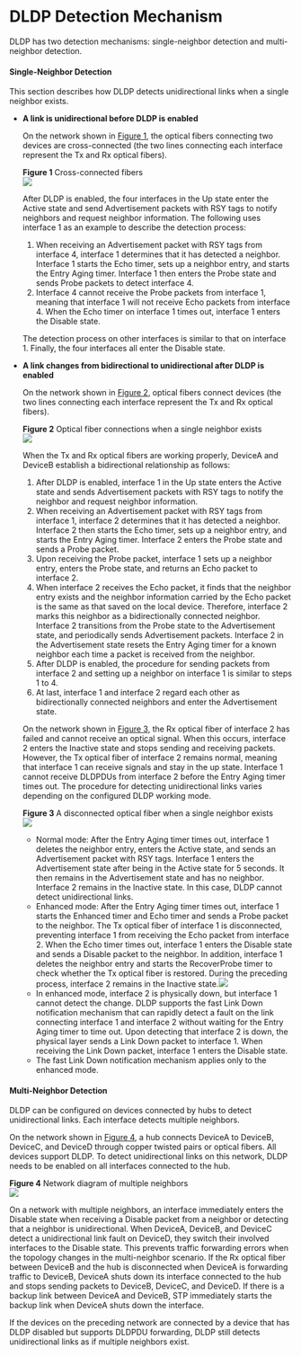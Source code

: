 DLDP Detection Mechanism
========================

DLDP has two detection mechanisms: single-neighbor detection and multi-neighbor detection.

#### Single-Neighbor Detection

This section describes how DLDP detects unidirectional links when a single neighbor exists.

* **A link is unidirectional before DLDP is enabled**
  
  On the network shown in [Figure 1](#EN-US_CONCEPT_0000001415619110__fig692719811810), the optical fibers connecting two devices are cross-connected (the two lines connecting each interface represent the Tx and Rx optical fibers).
  
  **Figure 1** Cross-connected fibers  
  ![](figure/en-us_image_0000001465215857.png)
  
  After DLDP is enabled, the four interfaces in the Up state enter the Active state and send Advertisement packets with RSY tags to notify neighbors and request neighbor information. The following uses interface 1 as an example to describe the detection process:
  
  1. When receiving an Advertisement packet with RSY tags from interface 4, interface 1 determines that it has detected a neighbor. Interface 1 starts the Echo timer, sets up a neighbor entry, and starts the Entry Aging timer. Interface 1 then enters the Probe state and sends Probe packets to detect interface 4.
  2. Interface 4 cannot receive the Probe packets from interface 1, meaning that interface 1 will not receive Echo packets from interface 4. When the Echo timer on interface 1 times out, interface 1 enters the Disable state.
  
  The detection process on other interfaces is similar to that on interface 1. Finally, the four interfaces all enter the Disable state.

* **A link changes from bidirectional to unidirectional after DLDP is enabled**
  
  On the network shown in [Figure 2](#EN-US_CONCEPT_0000001415619110__fig1432414478223), optical fibers connect devices (the two lines connecting each interface represent the Tx and Rx optical fibers).
  
  **Figure 2** Optical fiber connections when a single neighbor exists  
  ![](figure/en-us_image_0000001415619118.png)
  
  When the Tx and Rx optical fibers are working properly, DeviceA and DeviceB establish a bidirectional relationship as follows:
  
  1. After DLDP is enabled, interface 1 in the Up state enters the Active state and sends Advertisement packets with RSY tags to notify the neighbor and request neighbor information.
  2. When receiving an Advertisement packet with RSY tags from interface 1, interface 2 determines that it has detected a neighbor. Interface 2 then starts the Echo timer, sets up a neighbor entry, and starts the Entry Aging timer. Interface 2 enters the Probe state and sends a Probe packet.
  3. Upon receiving the Probe packet, interface 1 sets up a neighbor entry, enters the Probe state, and returns an Echo packet to interface 2.
  4. When interface 2 receives the Echo packet, it finds that the neighbor entry exists and the neighbor information carried by the Echo packet is the same as that saved on the local device. Therefore, interface 2 marks this neighbor as a bidirectionally connected neighbor. Interface 2 transitions from the Probe state to the Advertisement state, and periodically sends Advertisement packets. Interface 2 in the Advertisement state resets the Entry Aging timer for a known neighbor each time a packet is received from the neighbor.
  5. After DLDP is enabled, the procedure for sending packets from interface 2 and setting up a neighbor on interface 1 is similar to steps 1 to 4.
  6. At last, interface 1 and interface 2 regard each other as bidirectionally connected neighbors and enter the Advertisement state.
  
  On the network shown in [Figure 3](#EN-US_CONCEPT_0000001415619110__fig18856396312), the Rx optical fiber of interface 2 has failed and cannot receive an optical signal. When this occurs, interface 2 enters the Inactive state and stops sending and receiving packets. However, the Tx optical fiber of interface 2 remains normal, meaning that interface 1 can receive signals and stay in the up state. Interface 1 cannot receive DLDPDUs from interface 2 before the Entry Aging timer times out. The procedure for detecting unidirectional links varies depending on the configured DLDP working mode.
  
  **Figure 3** A disconnected optical fiber when a single neighbor exists  
  ![](figure/en-us_image_0000001465455589.png)
  + Normal mode: After the Entry Aging timer times out, interface 1 deletes the neighbor entry, enters the Active state, and sends an Advertisement packet with RSY tags. Interface 1 enters the Advertisement state after being in the Active state for 5 seconds. It then remains in the Advertisement state and has no neighbor. Interface 2 remains in the Inactive state. In this case, DLDP cannot detect unidirectional links.
  + Enhanced mode: After the Entry Aging timer times out, interface 1 starts the Enhanced timer and Echo timer and sends a Probe packet to the neighbor. The Tx optical fiber of interface 1 is disconnected, preventing interface 1 from receiving the Echo packet from interface 2. When the Echo timer times out, interface 1 enters the Disable state and sends a Disable packet to the neighbor. In addition, interface 1 deletes the neighbor entry and starts the RecoverProbe timer to check whether the Tx optical fiber is restored. During the preceding process, interface 2 remains in the Inactive state.![](public_sys-resources/note_3.0-en-us.png) 
  + In enhanced mode, interface 2 is physically down, but interface 1 cannot detect the change. DLDP supports the fast Link Down notification mechanism that can rapidly detect a fault on the link connecting interface 1 and interface 2 without waiting for the Entry Aging timer to time out. Upon detecting that interface 2 is down, the physical layer sends a Link Down packet to interface 1. When receiving the Link Down packet, interface 1 enters the Disable state.
  + The fast Link Down notification mechanism applies only to the enhanced mode.

#### Multi-Neighbor Detection

DLDP can be configured on devices connected by hubs to detect unidirectional links. Each interface detects multiple neighbors.

On the network shown in [Figure 4](#EN-US_CONCEPT_0000001415619110__fig10200621952), a hub connects DeviceA to DeviceB, DeviceC, and DeviceD through copper twisted pairs or optical fibers. All devices support DLDP. To detect unidirectional links on this network, DLDP needs to be enabled on all interfaces connected to the hub.

**Figure 4** Network diagram of multiple neighbors  
![](figure/en-us_image_0000001415015966.png)

On a network with multiple neighbors, an interface immediately enters the Disable state when receiving a Disable packet from a neighbor or detecting that a neighbor is unidirectional. When DeviceA, DeviceB, and DeviceC detect a unidirectional link fault on DeviceD, they switch their involved interfaces to the Disable state. This prevents traffic forwarding errors when the topology changes in the multi-neighbor scenario. If the Rx optical fiber between DeviceB and the hub is disconnected when DeviceA is forwarding traffic to DeviceB, DeviceA shuts down its interface connected to the hub and stops sending packets to DeviceB, DeviceC, and DeviceD. If there is a backup link between DeviceA and DeviceB, STP immediately starts the backup link when DeviceA shuts down the interface.

If the devices on the preceding network are connected by a device that has DLDP disabled but supports DLDPDU forwarding, DLDP still detects unidirectional links as if multiple neighbors exist.
